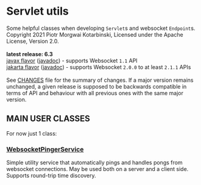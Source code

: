 # Servlet utils

Some helpful classes when developing `Servlet`s and websocket `Endpoint`s.<br/>
Copyright 2021 Piotr Morgwai Kotarbinski, Licensed under the Apache License, Version 2.0.<br/>
<br/>
**latest release: 6.3**<br/>
[javax flavor](https://search.maven.org/artifact/pl.morgwai.base/servlet-utils/6.3-javax/jar)
([javadoc](https://javadoc.io/doc/pl.morgwai.base/servlet-utils/6.3-javax)) - supports Websocket `1.1` API<br/>
[jakarta flavor](https://search.maven.org/artifact/pl.morgwai.base/servlet-utils/6.3-jakarta/jar)
([javadoc](https://javadoc.io/doc/pl.morgwai.base/servlet-utils/6.3-jakarta)) - supports Websocket `2.0.0` to at least `2.1.1` APIs<br/>
<br/>
See [CHANGES](CHANGES.md) file for the summary of changes. If a major version remains unchanged, a given release is supposed to be backwards compatible in terms of API and behaviour with all previous ones with the same major version.


## MAIN USER CLASSES

For now just 1 class:
### [WebsocketPingerService](https://javadoc.io/doc/pl.morgwai.base/servlet-utils/latest/pl/morgwai/base/servlet/utils/WebsocketPingerService.html)
Simple utility service that automatically pings and handles pongs from websocket connections. May be used both on a server and a client side. Supports round-trip time discovery.
